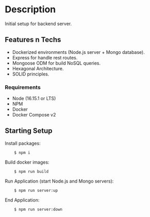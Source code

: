 # Description

Initial setup for backend server.

## Features n Techs

 * Dockerized environments (Node.js server + Mongo database).
 * Express for handle rest routes.
 * Mongoose ODM for build NoSQL queries.
 * Hexagonal Architecture.
 * SOLID principles.

### Requirements
  * Node (16.15.1 or LTS)
  * NPM
  * Docker
  * Docker Compose v2

## Starting Setup

Install packages:
```shell
    $ npm i
```

Build docker images:
```shell
    $ npm run build
```

Run Application (start Node.js and Mongo servers):
```shell
    $ npm run server:up
```

End Application:
```shell
    $ npm run server:down
```




